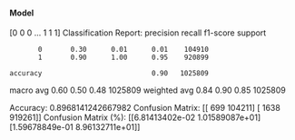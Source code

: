 #### Model
[0 0 0 ... 1 1 1]
Classification Report:
              precision    recall  f1-score   support

           0       0.30      0.01      0.01    104910
           1       0.90      1.00      0.95    920899

    accuracy                           0.90   1025809
   macro avg       0.60      0.50      0.48   1025809
weighted avg       0.84      0.90      0.85   1025809

Accuracy: 0.8968141242667982
Confusion Matrix:
[[   699 104211]
 [  1638 919261]]
Confusion Matrix (%):
[[6.81413402e-02 1.01589087e+01]
 [1.59678849e-01 8.96132711e+01]]
